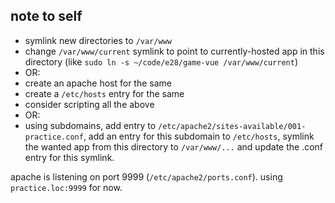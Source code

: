 
## note to self

- symlink new directories to `/var/www`
- change `/var/www/current` symlink to point to currently-hosted app in this directory (like `sudo ln -s ~/code/e28/game-vue /var/www/current`)
- OR:
- create an apache host for the same
- create a `/etc/hosts` entry for the same
- consider scripting all the above
- OR:
- using subdomains, add entry to `/etc/apache2/sites-available/001-practice.conf`, add an entry for this subdomain to `/etc/hosts`, symlink the wanted app from this directory to `/var/www/...` and update the .conf entry for this symlink.

apache is listening on port 9999 (`/etc/apache2/ports.conf`). using `practice.loc:9999` for now.
